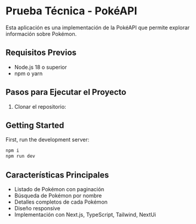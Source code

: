 # Prueba Técnica - PokéAPI

Esta aplicación es una implementación de la PokéAPI que permite explorar información sobre Pokémon.

## Requisitos Previos

- Node.js 18 o superior
- npm o yarn

## Pasos para Ejecutar el Proyecto

1. Clonar el repositorio:

## Getting Started

First, run the development server:

```bash
npm i
npm run dev
```

## Características Principales

- Listado de Pokémon con paginación
- Búsqueda de Pokémon por nombre
- Detalles completos de cada Pokémon
- Diseño responsive
- Implementación con Next.js, TypeScript, Tailwind, NextUi
